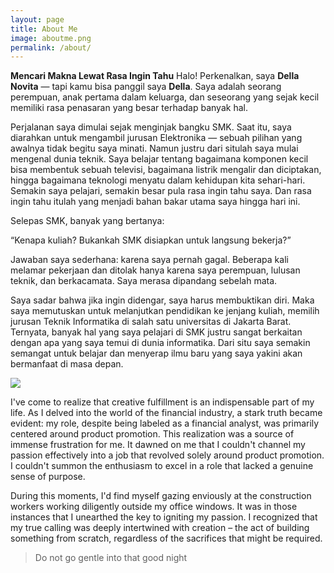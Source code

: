 ```yaml
---
layout: page
title: About Me
image: aboutme.png
permalink: /about/
---
```


**Mencari Makna Lewat Rasa Ingin Tahu**
Halo! Perkenalkan, saya **Della Novita** — tapi kamu bisa panggil saya **Della**. Saya adalah seorang perempuan, anak pertama dalam keluarga, dan seseorang yang sejak kecil memiliki rasa penasaran yang besar terhadap banyak hal.

Perjalanan saya dimulai sejak menginjak bangku SMK. Saat itu, saya diarahkan untuk mengambil jurusan Elektronika — sebuah pilihan yang awalnya tidak begitu saya minati. Namun justru dari situlah saya mulai mengenal dunia teknik. Saya belajar tentang bagaimana komponen kecil bisa membentuk sebuah televisi, bagaimana listrik mengalir dan diciptakan, hingga bagaimana teknologi menyatu dalam kehidupan kita sehari-hari. Semakin saya pelajari, semakin besar pula rasa ingin tahu saya. Dan rasa ingin tahu itulah yang menjadi bahan bakar utama saya hingga hari ini.

Selepas SMK, banyak yang bertanya:

“Kenapa kuliah? Bukankah SMK disiapkan untuk langsung bekerja?”

Jawaban saya sederhana: karena saya pernah gagal. Beberapa kali melamar pekerjaan dan ditolak hanya karena saya perempuan, lulusan teknik, dan berkacamata. Saya merasa dipandang sebelah mata.

Saya sadar bahwa jika ingin didengar, saya harus membuktikan diri. Maka saya memutuskan untuk melanjutkan pendidikan ke jenjang kuliah, memilih jurusan Teknik Informatika di salah satu universitas di Jakarta Barat. Ternyata, banyak hal yang saya pelajari di SMK justru sangat berkaitan dengan apa yang saya temui di dunia informatika. Dari situ saya semakin semangat untuk belajar dan menyerap ilmu baru yang saya yakini akan bermanfaat di masa depan.

![]({{site.baseurl}}/img/10.jpg)

I've come to realize that creative fulfillment is an indispensable part of my life. As I delved into the world of the financial industry, a stark truth became evident: my role, despite being labeled as a financial analyst, was primarily centered around product promotion. This realization was a source of immense frustration for me. It dawned on me that I couldn't channel my passion effectively into a job that revolved solely around product promotion. I couldn't summon the enthusiasm to excel in a role that lacked a genuine sense of purpose.

During this moments, I'd find myself gazing enviously at the construction workers working diligently outside my office windows. It was in those instances that I unearthed the key to igniting my passion. I recognized that my true calling was deeply intertwined with creation – the act of building something from scratch, regardless of the sacrifices that might be required.

> Do not go gentle into that good night
